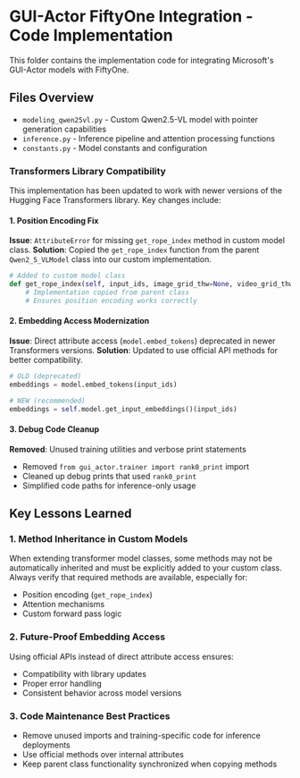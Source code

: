 # GUI-Actor FiftyOne Integration - Code Implementation

This folder contains the implementation code for integrating Microsoft's GUI-Actor models with FiftyOne.

## Files Overview

- `modeling_qwen25vl.py` - Custom Qwen2.5-VL model with pointer generation capabilities
- `inference.py` - Inference pipeline and attention processing functions
- `constants.py` - Model constants and configuration

### Transformers Library Compatibility

This implementation has been updated to work with newer versions of the Hugging Face Transformers library. Key changes include:

#### 1. Position Encoding Fix
**Issue**: `AttributeError` for missing `get_rope_index` method in custom model class.
**Solution**: Copied the `get_rope_index` function from the parent `Qwen2_5_VLModel` class into our custom implementation.

```python
# Added to custom model class
def get_rope_index(self, input_ids, image_grid_thw=None, video_grid_thw=None, attention_mask=None):
    # Implementation copied from parent class
    # Ensures position encoding works correctly
```

#### 2. Embedding Access Modernization

**Issue**: Direct attribute access (`model.embed_tokens`) deprecated in newer Transformers versions.
**Solution**: Updated to use official API methods for better compatibility.

```python
# OLD (deprecated)
embeddings = model.embed_tokens(input_ids)

# NEW (recommended)
embeddings = self.model.get_input_embeddings()(input_ids)
```

#### 3. Debug Code Cleanup
**Removed**: Unused training utilities and verbose print statements
- Removed `from gui_actor.trainer import rank0_print` import
- Cleaned up debug prints that used `rank0_print`
- Simplified code paths for inference-only usage

## Key Lessons Learned

### 1. Method Inheritance in Custom Models
When extending transformer model classes, some methods may not be automatically inherited and must be explicitly added to your custom class. Always verify that required methods are available, especially for:
- Position encoding (`get_rope_index`)
- Attention mechanisms
- Custom forward pass logic

### 2. Future-Proof Embedding Access
Using official APIs instead of direct attribute access ensures:
- Compatibility with library updates
- Proper error handling
- Consistent behavior across model versions

### 3. Code Maintenance Best Practices
- Remove unused imports and training-specific code for inference deployments
- Use official methods over internal attributes
- Keep parent class functionality synchronized when copying methods